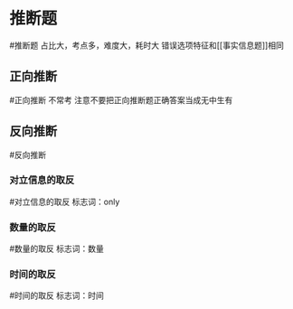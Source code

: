 # 推断题  
#推断题
占比大，考点多，难度大，耗时大
错误选项特征和[[事实信息题]]相同 
## 正向推断
#正向推断
不常考
注意不要把正向推断题正确答案当成无中生有
## 反向推断
#反向推断
### 对立信息的取反
#对立信息的取反
标志词：only
### 数量的取反
#数量的取反
标志词：数量
### 时间的取反
#时间的取反
标志词：时间